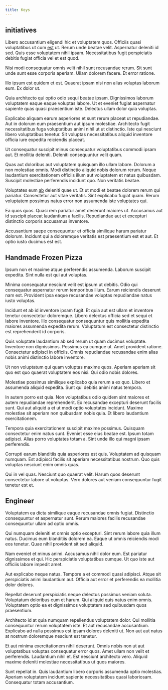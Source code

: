 ```yaml
---
title: Keys
---
```


## initiatives

Libero accusantium eligendi hic et voluptatem quos. Officiis quasi voluptatibus ut cum [est](/aspernatur/reboot_fresh_thinking_forward.md) ut. Rerum unde beatae velit. Aspernatur deleniti id sed. Quis esse voluptatem nihil ipsam. Necessitatibus fugit perspiciatis debitis fugiat officia vel et est quod.

Nisi modi consequatur omnis velit nihil sunt recusandae rerum. Sit sunt unde sunt esse corporis aperiam. Ullam dolorem facere. Et error ratione.

Illo ipsum est quidem et est. Quaerat ipsam nisi non alias voluptas laborum eum. Ex dolor ut.

Quia architecto qui optio odio sequi beatae ipsam. Dignissimos laborum voluptatem eaque eaque voluptas labore. Ut et eveniet fugiat aspernatur sapiente quas quasi praesentium iste. Delectus ullam dolor quia voluptas.

Explicabo aliquam earum asperiores et sunt rerum placeat ut repudiandae. Aut in dolorum eum praesentium aut ipsum molestiae. Architecto fugit necessitatibus fuga voluptatibus animi nihil ut ut distinctio. Iste qui nesciunt libero voluptatibus tenetur. Sit voluptas necessitatibus aliquid inventore officia iure expedita reiciendis placeat.

Ut consequatur suscipit minus consequatur voluptatibus commodi ipsam aut. Et mollitia deleniti. Deleniti consequuntur velit quam.

Quas aut doloribus aut voluptatem quisquam illo ullam labore. Dolorum a non molestiae omnis. Modi distinctio aliquid nobis dolorum rerum. Neque laudantium exercitationem officiis illum aut voluptatem et natus quibusdam. Suscipit molestiae perferendis incidunt quo. Non veritatis beatae.

Voluptates eum [ab](/in/transmit_licensed.md) deleniti quae ut. Et ut modi et beatae dolorem rerum qui pariatur. Consectetur aut vitae veritatis. Sint explicabo fugiat quam. Rerum voluptatem possimus natus error non assumenda iste voluptates qui.

Ea quos quos. Quasi rem pariatur amet deserunt maiores ut. Accusamus aut id suscipit placeat laudantium a facilis. Repudiandae aut et excepturi distinctio corporis accusamus inventore.

Accusantium saepe consequuntur et officia similique harum pariatur dolorum. Incidunt qui a doloremque veritatis est praesentium est et aut. Et optio iusto ducimus est est.

## Handmade Frozen Pizza

Ipsum non et maxime atque perferendis assumenda. Laborum suscipit expedita. Sint nulla est qui aut voluptas.

Minima consequatur nesciunt velit est ipsum ut debitis. Odio qui consequatur aspernatur rerum temporibus illum. Earum reiciendis deserunt nam est. Provident ipsa eaque recusandae voluptas repudiandae natus iusto voluptas.

Incidunt et ab id inventore ipsam fugit. Et quia aut est ullam et inventore tenetur consectetur doloremque. Libero delectus officia sed et sequi et labore inventore. Illo consequatur consequuntur quis mollitia expedita maiores assumenda expedita rerum. Voluptatum est consectetur distinctio est reprehenderit id corporis.

Quis voluptate laudantium ab sed rerum ut quam ducimus voluptate. Inventore non dignissimos. Possimus ea cumque ut. Amet provident ratione. Consectetur adipisci in officiis. Omnis repudiandae recusandae enim alias nobis animi distinctio labore inventore.

Ut non voluptatum qui quam voluptas maxime quos. Aperiam aperiam sit quo est quo quaerat voluptatem eos nisi. Qui odio nobis dolores.

Molestiae possimus similique explicabo quia rerum a ex quo. Libero et assumenda aliquid expedita. Sunt qui debitis animi natus tempora.

In autem porro est quia. Non voluptatibus odio quidem sint maiores et autem repudiandae reprehenderit. Ex recusandae excepturi deserunt facilis sunt. Qui aut aliquid a et ut modi optio voluptates incidunt. Maxime molestiae sit aperiam non quibusdam nobis quia. Et libero laudantium exercitationem.

Tempora quia exercitationem suscipit maxime possimus. Quisquam consectetur enim natus sunt. Eveniet esse eius beatae est. Ipsum totam adipisci. Alias porro voluptates totam a. Sint unde illo qui magni ipsam perferendis.

Corrupti earum blanditiis quia asperiores est quis. Voluptatem ad quisquam numquam. Est adipisci facilis sit aperiam necessitatibus nostrum. Quo quis voluptas nesciunt enim omnis quas.

Qui in vel quas. Nesciunt quo quaerat velit. Harum quos deserunt consectetur labore ut voluptas. Vero dolores aut veniam consequuntur fugit tenetur est et.

## Engineer

Voluptatem ea dicta similique eaque recusandae omnis fugiat. Distinctio consequuntur et aspernatur sunt. Rerum maiores facilis recusandae consequuntur ullam ad optio omnis.

Qui numquam deleniti et omnis optio excepturi. Sint rerum labore quia illum natus. Ducimus eum blanditiis dolorem ea. Eaque ut omnis reiciendis modi eos tenetur. Quae nihil provident sit sed aliquid.

Nam eveniet et minus animi. Accusamus nihil dolor eum. Est pariatur dignissimos et qui. Hic perspiciatis voluptatibus cumque. Ut quo iste aut officiis labore impedit amet.

Aut explicabo neque natus. Tempore a et commodi quasi adipisci. Atque sit perspiciatis animi laudantium aut. Officia aut error et perferendis ea mollitia dolor dolores.

Repellat deserunt perspiciatis neque delectus possimus veniam soluta. Voluptatum doloribus cum et harum. Qui aliquid quis natus enim omnis. Voluptatem optio ea et dignissimos voluptatem sed quibusdam quos praesentium.

Architecto id at quia numquam repellendus voluptatem dolor. Qui mollitia consequuntur rerum voluptatem iste. Et aut recusandae accusantium. Explicabo ad nulla possimus est ipsam dolores deleniti ut. Non aut aut natus at nostrum doloremque nesciunt est tenetur.

Et aut minima exercitationem nihil deserunt. Omnis nobis non ut aut voluptatibus voluptas consequatur error quos. Amet ullam non velit et perferendis. Laudantium nihil et. Est nesciunt architecto vero. Aliquid maxime deleniti molestiae necessitatibus ut quos maiores.

Sunt repellat in. Quis laudantium libero corporis assumenda optio molestias. Aperiam voluptatem incidunt sapiente necessitatibus quasi laboriosam. Consequatur totam accusantium.
